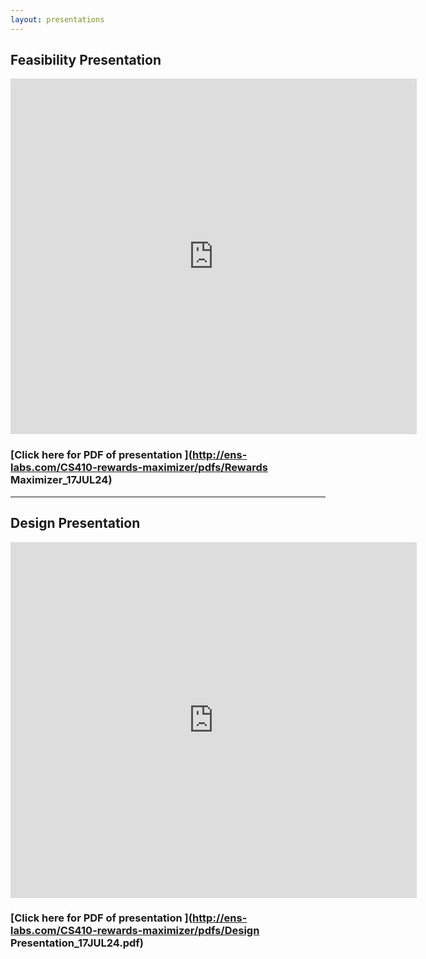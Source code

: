 ```yaml
---
layout: presentations
---
```


## Feasibility Presentation
<iframe src="https://docs.google.com/presentation/d/e/2PACX-1vQtD0_54k4B76XC0VfCFaNu7uuxTLKW5gfqNsauyCn3J3_IAARhwRoXSAa2wIFNCgE9LitcnnjrUKWO/embed?start=false&loop=true&delayms=5000" frameborder="0" width="650" height="569" allowfullscreen="true" mozallowfullscreen="true" webkitallowfullscreen="true"></iframe>

### [Click here for PDF of presentation ](http://ens-labs.com/CS410-rewards-maximizer/pdfs/Rewards Maximizer_17JUL24)

----


## Design Presentation
<iframe src="https://docs.google.com/presentation/d/e/2PACX-1vTPOmPyiDz86XsZNSd7YBWteV6uqSB2BfUkijfGdsmY8r-z4Gta_HV9c8orxAk0zesn8y5C8WBLxURv/embed?start=false&loop=false&delayms=3000" frameborder="0" width="650" height="569" allowfullscreen="true" mozallowfullscreen="true" webkitallowfullscreen="true"></iframe>

### [Click here for PDF of presentation ](http://ens-labs.com/CS410-rewards-maximizer/pdfs/Design Presentation_17JUL24.pdf)